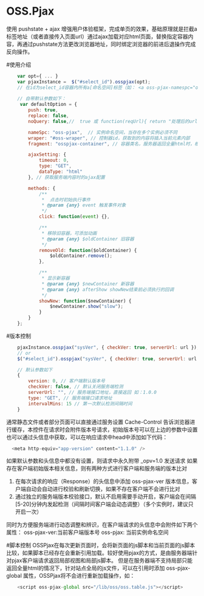 # OSS.Pjax
使用 pushstate + ajax 增强用户体验框架，完成单页的效果，基础原理就是拦截a标签地址（或者直接传入页面url）通过ajax加载对应html页面，替换指定容器内容，再通过pushstate方法更改浏览器地址，同时绑定浏览器的前进后退操作完成反向操作。

#使用介绍

```javascript
	var opt={ ... }
	var pjaxInstance =  $("#select_id").osspjax(opt);  
    // 在id为select_id容器内所有a[命名空间]标签（如： <a oss-pjax-namespc="oss-pjax" href="index1.html"> index1</a>） 将会被拦截
    
	// 自带默认参数如下：
	 var defaultOption = {
        push: true,
        replace: false,
        noQuery: false,//  true 或 function(reqUrl){ return "处理后的url"}

        nameSpc: "oss-pjax",  // 实例命名空间，当存在多个实例必须不同
        wraper: "#oss-wraper", // 控制器id，获取到的内容将插入当前元素内部
        fragment: "osspjax-container", // 容器类名，服务器返回全量html时，根据此类名获取页面更新内容，注意使用的是类名，方便部分自定义页面切换动画可以新旧内容在控制器中同时存在

        ajaxSetting: {
            timeout: 0,
            type: "GET",
            dataType: "html"
        }, // 获取服务端内容时的ajax配置

        methods: {
            /**
             *  点击时初始执行事件
             * @param {any} event 触发事件对象
             */
            click: function(event) {},

            /**
             * 移除旧容器，可添加动画
             * @param {any} $oldContainer 旧容器
             */
            removeOld: function($oldContainer) {
                $oldContainer.remove();
            },

            /**
             * 显示新容器
             * @param {any} $newContainer 新容器
             * @param {any} afterShow showNew结束前必须执行的回调
             */
            showNew: function($newContainer) {
                $newContainer.show("slow");
            }
        }
    };
```


#版本控制

```javascript
	pjaxInstance.osspjax("sysVer", { checkVer: true, serverUrl: url });
	// or
	$("#select_id").osspjax("sysVer", { checkVer: true, serverUrl: url });

	// 默认参数如下
	{
		version: 0, // 客户端默认版本号
		checkVer: false, // 默认关闭服务端检测
		serverUrl: "", // 服务端接口地址，直接返回 如：1.0.0
		type: "GET", // 服务端接口请求地址
		intervalMins: 15 // 第一次默认检测间隔时间
    }
```

   通常静态文件或者部分页面可以直接通过服务设置 Cache-Control 告诉浏览器进行缓存，本控件在请求时会附件版本号请求，初始版本号可以在上边的参数中设置
   也可以通过头信息中获取，可以在响应请求中head中添加如下代码：
```javascript
  <meta http-equiv="app-version" content="1.1.0" />
```

如果默认参数和头信息中都没有设置，则请求中永久附带 _opv=1.0 发送请求
如果存在客户端初始版本相关信息，则有两种方式进行客户端和服务端的版本比对
   1. 在每次请求的响应（Response）的头信息中添加 oss-pjax-ver 版本信息，客户端自动会自动进行校验和刷新切换，如果不存在客户端不会进行比对		
   2. 通过独立的服务端版本校验接口，默认不启用需要手动开启，客户端会在间隔[5-20]分钟内发起检测（间隔时间客户端会动态调整）（多个实例时，建议只开启一次）

同时为方便服务端进行动态调整和辨识，在客户端请求的头信息中会附件如下两个属性：
oss-pjax-ver:当前客户端版本号
oss-pjax: 当前实例命名空间


#脚本控制
    OSSPjax在每次更新页面时，会将新页面的js脚本和当前页面的js脚本比较，如果脚本已经存在会重新引用加载。较好使用pjax的方式，是由服务器端针对pjax客户端请求返回局部视图和局部js脚本。
    但是在服务器端不支持局部只能返回全量html的情况下，针对站点全局的js文件，可以在引用时添加 oss-pjax-global 属性，OSSPjax将不会进行重新加载操作，如：

```javascript
	<script oss-pjax-global src="/lib/oss/oss.table.js"></script>
```
